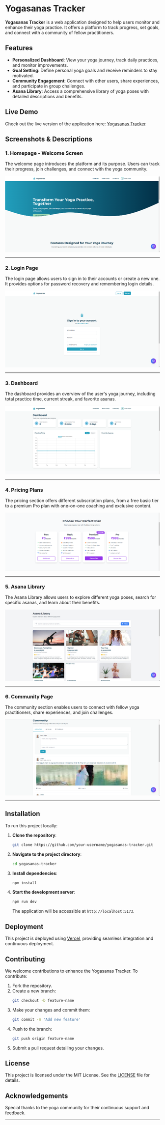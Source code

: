 # **Yogasanas Tracker**  

**Yogasanas Tracker** is a web application designed to help users monitor and enhance their yoga practice. It offers a platform to track progress, set goals, and connect with a community of fellow practitioners.  

## **Features**  

- **Personalized Dashboard**: View your yoga journey, track daily practices, and monitor improvements.  
- **Goal Setting**: Define personal yoga goals and receive reminders to stay motivated.  
- **Community Engagement**: Connect with other users, share experiences, and participate in group challenges.  
- **Asana Library**: Access a comprehensive library of yoga poses with detailed descriptions and benefits.  

## **Live Demo**  

Check out the live version of the application here: [Yogasanas Tracker](https://the-code-warriers.vercel.app/)  

## **Screenshots & Descriptions**  

### 1. **Homepage - Welcome Screen**  
The welcome page introduces the platform and its purpose. Users can track their progress, join challenges, and connect with the yoga community.  

![Homepage](./productScreenshots/Home.png)  


---  

### 2. **Login Page**  
The login page allows users to sign in to their accounts or create a new one. It provides options for password recovery and remembering login details.  

![Login Page](./productScreenshots/Login.png)  


---  

### 3. **Dashboard**  
The dashboard provides an overview of the user's yoga journey, including total practice time, current streak, and favorite asanas.  

![Dashboard](./productScreenshots/dashboard.png)  


---  

### 4. **Pricing Plans**  
The pricing section offers different subscription plans, from a free basic tier to a premium Pro plan with one-on-one coaching and exclusive content.  

![Pricing Plans](./productScreenshots//pricing.png)  



---  

### 5. **Asana Library**  
The Asana Library allows users to explore different yoga poses, search for specific asanas, and learn about their benefits.  

![Asana Library](./productScreenshots/asana%20library.png)  


---  

### 6. **Community Page**  
The community section enables users to connect with fellow yoga practitioners, share experiences, and join challenges.  

![Community Page](./productScreenshots/community.png)  



---  

## **Installation**  

To run this project locally:  

1. **Clone the repository**:  
   ```bash
   git clone https://github.com/your-username/yogasanas-tracker.git
   ```  
2. **Navigate to the project directory**:  
   ```bash
   cd yogasanas-tracker
   ```  
3. **Install dependencies**:  
   ```bash
   npm install
   ```  
4. **Start the development server**:  
   ```bash
   npm run dev
   ```  
   The application will be accessible at `http://localhost:5173`.  

## **Deployment**  

This project is deployed using [Vercel](https://vercel.com/), providing seamless integration and continuous deployment.  

## **Contributing**  

We welcome contributions to enhance the Yogasanas Tracker. To contribute:  

1. Fork the repository.  
2. Create a new branch:  
   ```bash
   git checkout -b feature-name
   ```  
3. Make your changes and commit them:  
   ```bash
   git commit -m 'Add new feature'
   ```  
4. Push to the branch:  
   ```bash
   git push origin feature-name
   ```  
5. Submit a pull request detailing your changes.  

## **License**  

This project is licensed under the MIT License. See the [LICENSE](LICENSE) file for details.  

## **Acknowledgements**  

Special thanks to the yoga community for their continuous support and feedback.  

---  




